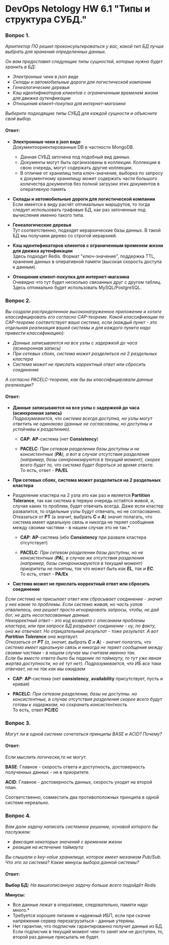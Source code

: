 ﻿# DevOps Netology HW 6.1 "Типы и структура СУБД."

### Вопрос 1. 

*Архитектор ПО решил проконсультироваться у вас, какой тип БД 
лучше выбрать для хранения определенных данных.*

*Он вам предоставил следующие типы сущностей, которые нужно будет хранить в БД:*

- *Электронные чеки в json виде*
- *Склады и автомобильные дороги для логистической компании*
- *Генеалогические деревья*
- *Кэш идентификаторов клиентов с ограниченным временем жизни для движка аутенфикации*
- *Отношения клиент-покупка для интернет-магазина*

*Выберите подходящие типы СУБД для каждой сущности и объясните свой выбор.*

#### Ответ:

* **Электронные чеки в json виде**  
Документоориентированные DB в частности MongoDB. 
  * Данная СУБД заточена под подобный вид данных.
  * Документы могут быть организованы в коллекции. Коллекции в свою очередь, могут содержать другие коллекции.
  * В отличие от хранилищ типа ключ-значение, выборка по запросу к документному хранилищу может содержать части большого количества документов без полной загрузки этих документов в оперативную память

* **Склады и автомобильные дороги для логистической компании**  
Если имеется в виду расчёт оптимальных маршрутов, то тогда следует использовать графовые БД, как раз заточенные под вычисления именно такого типа.

* **Генеалогические деревья**  
Тут соответственно, подходят иерархические базы данных. В такой БД мы получаем дерево со строгой иерархией. 

* **Кэш идентификаторов клиентов с ограниченным временем жизни для движка аутенфикации**  
Здесь подходит Redis. Формат "ключ-значение", поддержка TTL, хранение данных в оперативной памяти (высокая скорость доступа к данным).

* **Отношения клиент-покупка для интернет-магазина**  
Очевидно что тут будет несколько связанных друг с другом таблиц. Здесь оптимально будет использовать MySQL/PostgreSQL.


### Вопрос 2. 

*Вы создали распределенное высоконагруженное приложение и хотите классифицировать его согласно 
CAP-теореме. Какой классификации по CAP-теореме соответствует ваша система, если 
(каждый пункт - это отдельная реализация вашей системы и для каждого пункта надо привести классификацию):*

- *Данные записываются на все узлы с задержкой до часа (асинхронная запись)*
- *При сетевых сбоях, система может разделиться на 2 раздельных кластера*
- *Система может не прислать корректный ответ или сбросить соединение*

*А согласно PACELC-теореме, как бы вы классифицировали данные реализации?*

#### Ответ:

* **Данные записываются на все узлы с задержкой до часа (асинхронная запись)**  
*Подразумевается, что система всегда доступна, но узлы могут ответить не одинаково (данные не согласованы, но доступны и устойчивы к разделению).*

  * **CAP**: **AP**-система (нет **Consistency**)

  * **PACELC**: *При сетевом разделении базы доступны и не консистентные (**PA**), а вот в случае отсутствия разделения (например, базы синхронизируются в текущий момент), скорее всего будет то, что система будет бороться за время ответа.*  
То есть, ответ - **PA/EL**

* **При сетевых сбоях, система может разделиться на 2 раздельных кластера**  

* Разделение кластера на 2 узла это как раз и является **Partition Tolerance**, так как система в первую очередь остаётся живой, и, случае каких то проблем, будет отвечать всегда. Даже если кластер развалится, то отдельные 
узлы будут отвечать, но не согласованно. Отказаться от **PT** (а значит, выбрать **C** и **A**) значит полагать, что система имеет идеальную связь и никогда не теряет сообщения между своими частями - в нашем случае это не так.*

  * **CAP**: **AP**-система (ибо **Consistency** при развале кластера отсутствует)

  * **PACELC**: *При сетевом разделении базы доступны, но не консистентные (**PA**), в случае же отсутствия разделения (например, базы синхронизируются в текущий момент) приоритеты не понятны, так что может быть как **EL**, так и **EC**.*  
То есть, ответ - **PA/Ex**

* **Система может не прислать корректный ответ или сбросить соединение**  

*Если система не присылает ответ или сбрасывает соединение - значит у нее какие то проблемы. Если система живая, но часть узлов отвалилась, она решает просто игнорировать запросы, чтобы, не дай бог, не дать несогласованные данные.  
Некорректный ответ - это код возврата c описанием проблемы кластера, или при запросе БД разрывает соединение - ну, по факту, она же отвечает. Но отрицательный результат - тоже результат. А вот **Partition Tolerance** она жертвует.*  
*Отказаться от **PT** (а, значит, выбрать **C** и **A**) - значит полагать, что система имеет идеальную связь и никогда не теряет сообщения между своими частями - в нашем случае мы считаем именно так.*  
*Если бы вместо ответа было бы падение по таймауту, то тут уже явная жертва доступности, но её тут нет). Подразумевается, что ИБ все таки отвечает, но не так как мы ожидаем*

  * **CAP**: **AP**-система (нет **consistency**, **availability** присутствует, пусть и кривая)

  * **PACELC**: *При сетевом разделении, базы не доступны. но консистентные,  в  случае отсутствия разделения скорее всего будут готовы к задержкам, но сохранить консистентность*  
То есть, ответ **PC/EC**


### Вопрос 3. 

*Могут ли в одной системе сочетаться принципы BASE и ACID? Почему?*

#### Ответ:

*Если мыслить логически,то не могут.*

**BASE**: Главное - скорость ответа и доступность, достоверность полученных данных - не в приоритете.  

**ACID**: Главное - достоверность данных, скорость уходит на второй план.  

Соответственно, совместить два противоположных принципа в одной системе нереально.


### Вопрос 4. 

*Вам дали задачу написать системное решение, основой которого бы послужили:*

- *фиксация некоторых значений с временем жизни*
- *реакция на истечение таймаута*

*Вы слышали о key-value хранилище, которое имеет механизм Pub/Sub. Что это за система? Какие минусы выбора данной системы?*

#### Ответ:

**Выбор БД:**
*На вышеописанную задачу больше всего подойдёт Redis*  

**Минусы:**
* Все данные лежат в оперативке, следовательно, памяти надо много.*
* Требуется хорошее питание и надежный ИБП, если при скачке напряжения сервер перезагрузиться - данные утеряны.
* Нет гарантии, что подписчик гарантированно получит данные из БД. Если подписчик в текущий момент чем-то занят или не доступен, то, второй раз данные присылать не будет.
